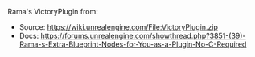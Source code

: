Rama's VictoryPlugin from: 
* Source: https://wiki.unrealengine.com/File:VictoryPlugin.zip
* Docs: https://forums.unrealengine.com/showthread.php?3851-(39)-Rama-s-Extra-Blueprint-Nodes-for-You-as-a-Plugin-No-C-Required